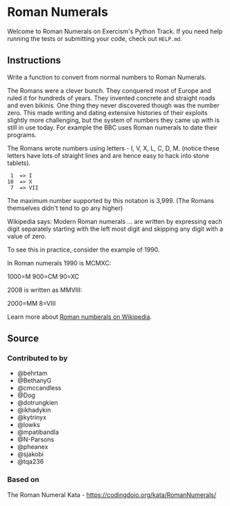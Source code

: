 # Roman Numerals

Welcome to Roman Numerals on Exercism's Python Track.
If you need help running the tests or submitting your code, check out `HELP.md`.

## Instructions

Write a function to convert from normal numbers to Roman Numerals.

The Romans were a clever bunch.
They conquered most of Europe and ruled it for hundreds of years.
They invented concrete and straight roads and even bikinis.
One thing they never discovered though was the number zero.
This made writing and dating extensive histories of their exploits slightly more challenging, but the system of numbers they came up with is still in use today.
For example the BBC uses Roman numerals to date their programs.

The Romans wrote numbers using letters - I, V, X, L, C, D, M.
(notice these letters have lots of straight lines and are hence easy to hack into stone tablets).

```text
 1  => I
10  => X
 7  => VII
```

The maximum number supported by this notation is 3,999.
(The Romans themselves didn't tend to go any higher)

Wikipedia says: Modern Roman numerals ... are written by expressing each digit separately starting with the left most digit and skipping any digit with a value of zero.

To see this in practice, consider the example of 1990.

In Roman numerals 1990 is MCMXC:

1000=M
900=CM
90=XC

2008 is written as MMVIII:

2000=MM
8=VIII

Learn more about [Roman numberals on Wikipedia][roman-numerals].

[roman-numerals]: https://wiki.imperivm-romanvm.com/wiki/Roman_Numerals

## Source

### Contributed to by

- @behrtam
- @BethanyG
- @cmccandless
- @Dog
- @dotrungkien
- @ikhadykin
- @kytrinyx
- @lowks
- @mpatibandla
- @N-Parsons
- @pheanex
- @sjakobi
- @tqa236

### Based on

The Roman Numeral Kata - https://codingdojo.org/kata/RomanNumerals/